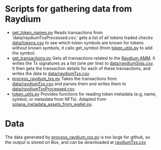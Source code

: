 # Scripts for gathering data from Raydium

* [get_token_names.py](get_token_names.py) Reads transactions from 'data/raydiumTxsProcessed.csv,' gets a list of all tokens traded checks [data/tokens.csv](data/tokens.csv) to see which token symbols are known for tokens without known symbols, it calls get_symbol (from [token_utils.py](token_utils.py) to add the symbol.
* [get_transactions.py](get_transactions.py) Gets all transactions related to the [Raydium AMM](https://solscan.io/account/675kPX9MHTjS2zt1qfr1NYHuzeLXfQM9H24wFSUt1Mp8).  It writes the Tx signatures as a list (one per line) to [data/raydiumSigs.csv](data/raydiumSigs.csv).  It then gets the transaction details for each of these transactions, 
    and writes the data to [data/raydiumTxs.csv](https://upenn.box.com/s/5tstk731l4oxw9rdo977e6ihmzi9aejb).
* [process_raydium_txs.py](process_raydium_txs.py) Takes the transactions from [data/raydiumTxs.csv](https://upenn.box.com/s/5tstk731l4oxw9rdo977e6ihmzi9aejb) and parses them and writes them to [data/raydiumTxsProcessed.csv](data/raydiumTxsProcessed).
* [token_utils.py](token_utils.py) Provides functions for reading token metadata (e.g, name, symbol, or metadata from NFTs).  Adapted from [solana_metadata_assets_from_wallet.py](https://gist.githubusercontent.com/CrackerHax/61882cf814cde4d9cbc6f5a709e51c34/raw/38d0f11f6f394f7aea0be788f1760f5302b59c91/solana_metadata_assets_from_wallet.py).

# Data

The data generated by [process_raydium_txs.py](process_raydium_txs.py) is too large for github, so the output is stored on Box, and 
can be downloaded at [raydiumTxs.csv](https://upenn.box.com/s/5tstk731l4oxw9rdo977e6ihmzi9aejb)

